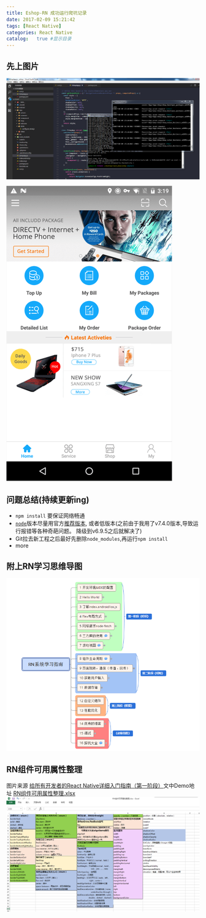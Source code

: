 ```yaml
---
title: Eshop-RN 成功运行爬坑记录
date: 2017-02-09 15:21:42
tags: [React Native]
categories: React Native
catalog:   true #显示目录
---
```

## 先上图片
![终端及代码图](/img/Eshop成功运行.png)

![Nexus 5X真机图](/img/eshop-nexus5X截图.png)

## 问题总结(持续更新ing)
<!-- more -->
- `npm install` 要保证网络畅通
- [`node`](https://nodejs.org/en/)版本尽量用官方[推荐版本](https://nodejs.org/en/), 或者低版本(之前由于我用了v7.4.0版本,导致运行报错等各种奇葩问题。 降级到v6.9.5之后就解决了)
- Git拉去新工程之后最好先删除`node_modules`,再运行`npm install`
- more

## 附上RN学习思维导图
![RN学习指南](/img/RN学习指南.png)

## RN组件可用属性整理
图片来源 [给所有开发者的React Native详细入门指南（第一阶段）](http://www.jianshu.com/p/fa0874be0827)文中Demo地址 [RN组件可用属性整理.xlsx](https://github.com/MarnoDev/HelloRN/blob/master/RN%E7%BB%84%E4%BB%B6%E5%8F%AF%E7%94%A8%E5%B1%9E%E6%80%A7%E6%95%B4%E7%90%86.xlsx)
![Nexus 5X真机图](/img/RN组件可用属性整理.png)